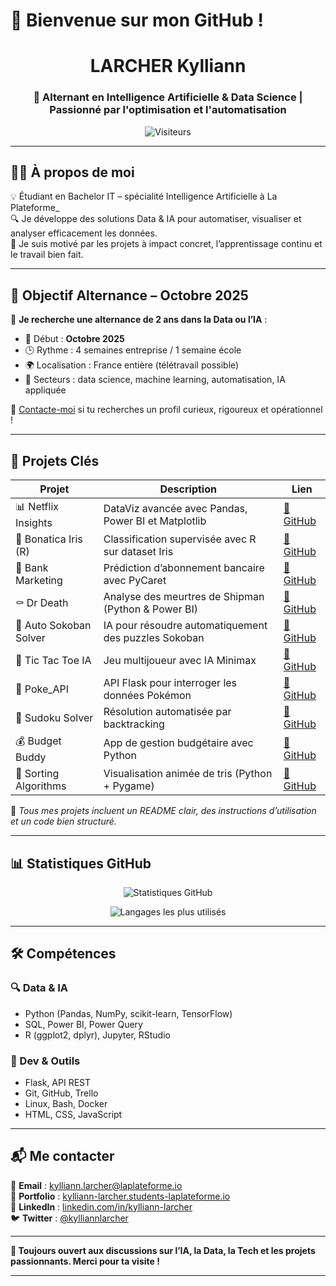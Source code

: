 # 🎯 Bienvenue sur mon GitHub !



<h1 align="center">LARCHER Kylliann</h1>
<h3 align="center">🚀 Alternant en Intelligence Artificielle & Data Science | Passionné par l'optimisation et l'automatisation</h3>

<p align="center">
  <img src="https://komarev.com/ghpvc/?username=kylliann-larcher&style=flat-square&color=blue" alt="Visiteurs" />
</p>

---

## 👨‍💻 À propos de moi

💡 Étudiant en Bachelor IT – spécialité Intelligence Artificielle à La Plateforme_  
🔍 Je développe des solutions Data & IA pour automatiser, visualiser et analyser efficacement les données.  
🚀 Je suis motivé par les projets à impact concret, l’apprentissage continu et le travail bien fait.

---

## 🎯 Objectif Alternance – Octobre 2025

🧠 **Je recherche une alternance de 2 ans dans la Data ou l’IA** :  
- 📅 Début : **Octobre 2025**  
- 🕒 Rythme : 4 semaines entreprise / 1 semaine école  
- 🌍 Localisation : France entière (télétravail possible)  
- 💼 Secteurs : data science, machine learning, automatisation, IA appliquée

📩 [Contacte-moi](mailto:kylliann.larcher@laplateforme.io) si tu recherches un profil curieux, rigoureux et opérationnel !

---

## 🚀 Projets Clés

| Projet | Description | Lien |
|--------|-------------|------|
| 📊 Netflix Insights | DataViz avancée avec Pandas, Power BI et Matplotlib | [🔗 GitHub](https://github.com/kylliann-larcher/netflix-data-analysis) |
| 🌱 Bonatica Iris (R) | Classification supervisée avec R sur dataset Iris | [🔗 GitHub](https://github.com/axel-achart/Project_R1_Name) |
| 🏦 Bank Marketing | Prédiction d’abonnement bancaire avec PyCaret | [🔗 GitHub](https://github.com/axel-achart/bank-marketing) |
| ⚰️ Dr Death | Analyse des meurtres de Shipman (Python & Power BI) | [🔗 GitHub](https://github.com/axel-achart/dr-death) |
| 🧱 Auto Sokoban Solver | IA pour résoudre automatiquement des puzzles Sokoban | [🔗 GitHub](https://github.com/axel-achart/auto-sokoban) |
| 🧠 Tic Tac Toe IA | Jeu multijoueur avec IA Minimax | [🔗 GitHub](https://github.com/manuel-garcin/Tic-Tac-Toe-Escouade.git) |
| 🐍 Poke_API | API Flask pour interroger les données Pokémon | [🔗 GitHub](https://github.com/kylliann-larcher/Poke_API.git) |
| 🧩 Sudoku Solver | Résolution automatisée par backtracking | [🔗 GitHub](https://github.com/kylliann-larcher/Sudoku-solver) |
| 💰 Budget Buddy | App de gestion budgétaire avec Python | [🔗 GitHub](https://github.com/kylliann-larcher/Budget_buddy) |
| 🔄 Sorting Algorithms | Visualisation animée de tris (Python + Pygame) | [🔗 GitHub](https://github.com/kylliann-larcher/sorting-algorithms) |



📌 *Tous mes projets incluent un README clair, des instructions d’utilisation et un code bien structuré.*

---

## 📊 Statistiques GitHub

<p align="center">
  <img src="https://github-readme-stats.vercel.app/api?username=kylliann-larcher&show_icons=true&theme=default" alt="Statistiques GitHub" />
</p>

<p align="center">
  <img src="https://github-readme-stats.vercel.app/api/top-langs/?username=kylliann-larcher&layout=compact&theme=default" alt="Langages les plus utilisés" />
</p>

---

## 🛠️ Compétences

### 🔍 Data & IA
- Python (Pandas, NumPy, scikit-learn, TensorFlow)  
- SQL, Power BI, Power Query  
- R (ggplot2, dplyr), Jupyter, RStudio  

### 🧰 Dev & Outils
- Flask, API REST  
- Git, GitHub, Trello  
- Linux, Bash, Docker  
- HTML, CSS, JavaScript  

---

## 📬 Me contacter

📧 **Email** : kylliann.larcher@laplateforme.io  
🔗 **Portfolio** : [kylliann-larcher.students-laplateforme.io](https://kylliann-larcher.students-laplateforme.io)  
💼 **LinkedIn** : [linkedin.com/in/kylliann-larcher](https://www.linkedin.com/in/kylliann-larcher)  
🐦 **Twitter** : [@kylliannlarcher](https://twitter.com/kylliannlarcher)

---

**📌 Toujours ouvert aux discussions sur l’IA, la Data, la Tech et les projets passionnants. Merci pour ta visite !**

---

<!-- Fin du README -->
